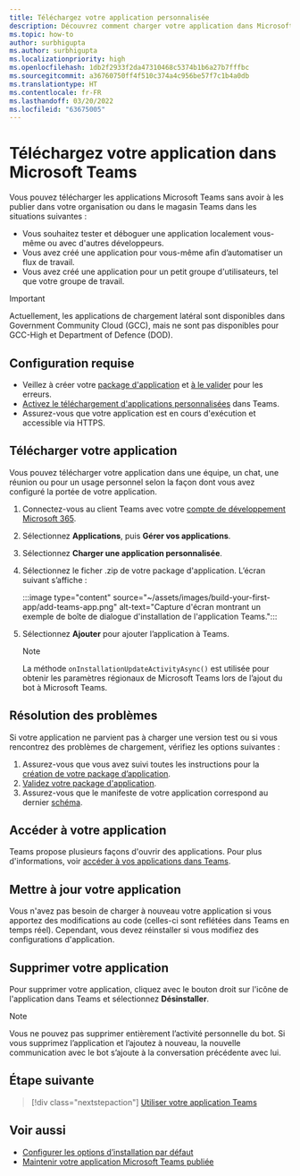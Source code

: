 ```yaml
---
title: Téléchargez votre application personnalisée
description: Découvrez comment charger votre application dans Microsoft Teams. Le chargement latéral est courant lors du test et du débogage d'une application pendant le développement.
ms.topic: how-to
author: surbhigupta
ms.author: surbhigupta
ms.localizationpriority: high
ms.openlocfilehash: 1db2f2933f2da47310468c5374b1b6a27b7fffbc
ms.sourcegitcommit: a36760750ff4f510c374a4c956be57f7c1b4a0db
ms.translationtype: HT
ms.contentlocale: fr-FR
ms.lasthandoff: 03/20/2022
ms.locfileid: "63675005"
---
```

# <a name="upload-your-app-in-microsoft-teams"></a>Téléchargez votre application dans Microsoft Teams

Vous pouvez télécharger les applications Microsoft Teams sans avoir à les publier dans votre organisation ou dans le magasin Teams dans les situations suivantes :

* Vous souhaitez tester et déboguer une application localement vous-même ou avec d'autres développeurs.
* Vous avez créé une application pour vous-même afin d’automatiser un flux de travail.
* Vous avez créé une application pour un petit groupe d'utilisateurs, tel que votre groupe de travail.

> [!IMPORTANT]
> Actuellement, les applications de chargement latéral sont disponibles dans Government Community Cloud (GCC), mais ne sont pas disponibles pour GCC-High et Department of Defence (DOD).

## <a name="prerequisites"></a>Configuration requise

* Veillez à créer votre [package d'application](~/concepts/build-and-test/apps-package.md) et [à le valider](https://dev.teams.microsoft.com/appvalidation.html) pour les erreurs.
* [Activez le téléchargement d'applications personnalisées](~/concepts/build-and-test/prepare-your-o365-tenant.md#enable-custom-teams-apps-and-turn-on-custom-app-uploading) dans Teams.
* Assurez-vous que votre application est en cours d'exécution et accessible via HTTPS.

## <a name="upload-your-app"></a>Télécharger votre application

Vous pouvez télécharger votre application dans une équipe, un chat, une réunion ou pour un usage personnel selon la façon dont vous avez configuré la portée de votre application.

1. Connectez-vous au client Teams avec votre [compte de développement Microsoft 365](~/build-your-first-app/build-and-run.md#prerequisites).
1. Sélectionnez **Applications**, puis **Gérer vos applications**.
1. Sélectionnez **Charger une application personnalisée**.
1. Sélectionnez le ficher .zip de votre package d'application. L’écran suivant s’affiche :

    :::image type="content" source="~/assets/images/build-your-first-app/add-teams-app.png" alt-text="Capture d'écran montrant un exemple de boîte de dialogue d'installation de l'application Teams.":::

1. Sélectionnez **Ajouter** pour ajouter l’application à Teams.

    > [!NOTE]
    > La méthode `onInstallationUpdateActivityAsync()` est utilisée pour obtenir les paramètres régionaux de Microsoft Teams lors de l’ajout du bot à Microsoft Teams.

## <a name="troubleshooting"></a>Résolution des problèmes

Si votre application ne parvient pas à charger une version test ou si vous rencontrez des problèmes de chargement, vérifiez les options suivantes :

1. Assurez-vous que vous avez suivi toutes les instructions pour la [création de votre package d’application](../../concepts/build-and-test/apps-package.md).
1. [Validez votre package d'application](https://dev.teams.microsoft.com/appvalidation.html).
1. Assurez-vous que le manifeste de votre application correspond au dernier [schéma](../../resources/schema/manifest-schema.md).

## <a name="access-your-app"></a>Accéder à votre application

Teams propose plusieurs façons d'ouvrir des applications. Pour plus d'informations, voir [accéder à vos applications dans Teams](https://support.microsoft.com/office/access-your-apps-in-teams-0758cb09-9e85-40e7-a974-51df7734646a).

## <a name="update-your-app"></a>Mettre à jour votre application

Vous n'avez pas besoin de charger à nouveau votre application si vous apportez des modifications au code (celles-ci sont reflétées dans Teams en temps réel). Cependant, vous devez réinstaller si vous modifiez des configurations d'application.

## <a name="remove-your-app"></a>Supprimer votre application

Pour supprimer votre application, cliquez avec le bouton droit sur l'icône de l'application dans Teams et sélectionnez **Désinstaller**.

> [!NOTE]
> Vous ne pouvez pas supprimer entièrement l’activité personnelle du bot. Si vous supprimez l’application et l’ajoutez à nouveau, la nouvelle communication avec le bot s’ajoute à la conversation précédente avec lui.

## <a name="next-step"></a>Étape suivante

> [!div class="nextstepaction"]
> [Utiliser votre application Teams](https://support.microsoft.com/office/apps-and-services-cc1fba57-9900-4634-8306-2360a40c665b)

## <a name="see-also"></a>Voir aussi

* [Configurer les options d’installation par défaut](~/concepts/deploy-and-publish/add-default-install-scope.md)
* [Maintenir votre application Microsoft Teams publiée](~/concepts/deploy-and-publish/appsource/post-publish/overview.md)
